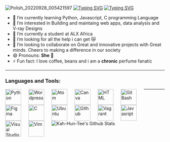 ![Polish_20220928_005421597](https://user-images.githubusercontent.com/114444517/198271325-e34594a3-c65c-46a4-a842-cb98a9b56f43.png)
[![Typing SVG](https://readme-typing-svg.demolab.com?font=Fira+Code&size=30&duration=5010&pause=1010&color=F7C104&center=true&vCenter=true&width=1000&height=100&lines=Hola!!!;I'm+Velvet+Brown)](https://git.io/typing-svg)
[![Typing SVG](https://readme-typing-svg.demolab.com?font=Island+Moments&size=30&duration=5010&pause=1010&color=F7C104&center=true&vCenter=true&width=1000&height=100&lines=Hola!!!;I'm+Velvet+Brown)](https://git.io/typing-svg)

- 🔭 I’m currently learning Python, Javascript, C programming Language
- 👀 I’m interested in Building and maintaing web apps, data analysis and V-ray Designs
- 🌱 I’m currently a student at ALX Africa
- 🤔 I’m looking for all the help i can get 😿
- 💞️ I’m looking to collaborate on Great and innovative projects with Great minds. Cheers to making a difference in our society
- 😄 Pronouns: **She** 💃
- ⚡ Fun fact: I love coffee, beans and i am a **chronic** perfume fanatic

----------

### Languages and Tools:

<img align="left" alt="Python" width="50px" src="https://cdn.jsdelivr.net/gh/devicons/devicon/icons/python/python-original.svg" style="padding-right:20px;" />
<img align="left" alt="Wordpress" width="50px" src="https://cdn.jsdelivr.net/gh/devicons/devicon/icons/wordpress/wordpress-plain.svg" style="padding-right:20px;" />
<img align="left" alt="Atom" width="50px" src="https://cdn.jsdelivr.net/gh/devicons/devicon/icons/atom/atom-original.svg" style="padding-right:20px;" />
<img align="left" alt="Canva" width="50px" src="https://cdn.jsdelivr.net/gh/devicons/devicon/icons/canva/canva-original.svg" style="padding-right:20px;" />
<img align="left" alt="HTML" width="50px" src="https://cdn.jsdelivr.net/gh/devicons/devicon/icons/html5/html5-original.svg" style="padding-right:20px;" />
<img align="left" alt="Git Bash" width="50px" src="https://cdn.jsdelivr.net/gh/devicons/devicon/icons/git/git-plain.svg" style="padding-right:20px;" />
<img align="left" alt="Figma" width="50px" src="https://cdn.jsdelivr.net/gh/devicons/devicon/icons/figma/figma-original.svg" style="padding-right:20px;" />
<img align="left" alt="C" width="50px" src="https://cdn.jsdelivr.net/gh/devicons/devicon/icons/c/c-original.svg" style="padding-right:20px;" />
<img align="left" alt="Ubuntu" width="50px" src="https://cdn.jsdelivr.net/gh/devicons/devicon/icons/ubuntu/ubuntu-plain.svg" style="padding-right:20px;" />
<img align="left" alt="Github" width="50px" src="https://user-images.githubusercontent.com/3369400/139447912-e0f43f33-6d9f-45f8-be46-2df5bbc91289.png" style="padding-right:20px;" />
<img align="left" alt="Vagrant" width="50px" src="https://cdn.jsdelivr.net/gh/devicons/devicon/icons/vagrant/vagrant-original.svg" style="padding-right:20px;" />
<img align="left" alt="Javasript" width="50px" src="https://cdn.jsdelivr.net/gh/devicons/devicon/icons/javascript/javascript-original.svg" style="padding-right:20px;" />
<img align="left" alt="Visual Studio Code" width="50px" src="https://cdn.jsdelivr.net/gh/devicons/devicon/icons/vscode/vscode-original.svg" style="padding-right:20px;" />
<img align="left" alt="Vim" width="50px" src="https://cdn.jsdelivr.net/gh/devicons/devicon/icons/vim/vim-original.svg" style="padding-right:20px;" />


----------
<br />
<br />
<br />
<br />


<img align="left" alt="Kah-Hun-Tee's Github Stats" src="https://github-readme-stats.vercel.app/api?username=Kah-Hun-Tee&show_icons=true&hide_borders=true" />

